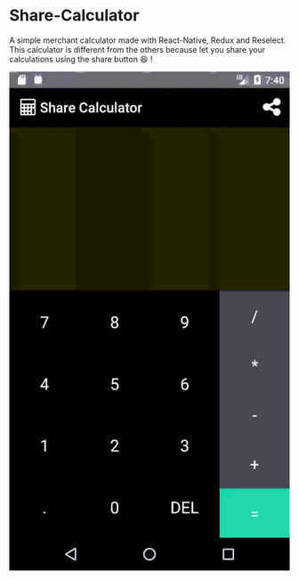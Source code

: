 # Share-Calculator
A simple merchant calculator made with React-Native, Redux and Reselect.
This calculator is different from the others because let you share your calculations using the share button :laughing: !

![Demo1](./imgs/demo.gif)